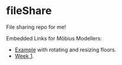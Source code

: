 # fileShare
File sharing repo for me!

Embedded Links for Möbius Modellers:
- [Example](https://mobius-08.design-automation.net/editor?file=https:%2F%2Fraw.githubusercontent.com%2Fkichappa%2FfileShare%2Fmain%2Fw1_s3_u3_demo_law_curves_exp.mob&defaultViewer=1&node=1) with rotating and resizing floors.
- [Week 1](https://mobius-08.design-automation.net/editor?file=https:%2F%2Fraw.githubusercontent.com%2Fkichappa%2FfileShare%2Fmain%2FWeek1_Coding_Assignment.mob&node=1&defaultViewer=cad). 
